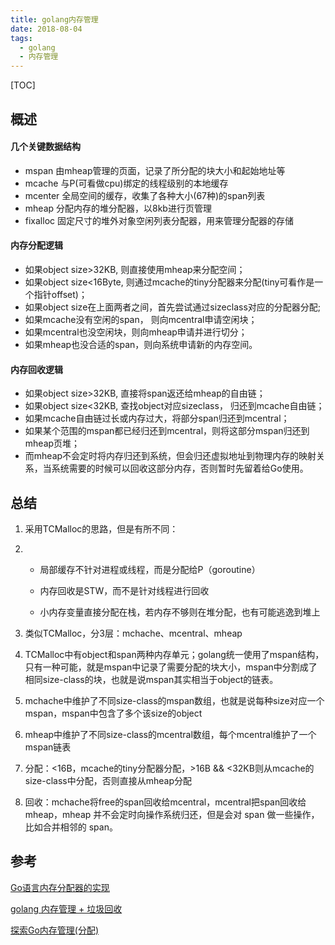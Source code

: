 ```yaml
---
title: golang内存管理
date: 2018-08-04
tags: 
  - golang
  - 内存管理
---
```


[TOC]

## 概述

#### 几个关键数据结构

- mspan 
  由mheap管理的页面，记录了所分配的块大小和起始地址等
- mcache 
  与P(可看做cpu)绑定的线程级别的本地缓存
- mcenter 
  全局空间的缓存，收集了各种大小(67种)的span列表
- mheap 
  分配内存的堆分配器，以8kb进行页管理
- fixalloc 
  固定尺寸的堆外对象空闲列表分配器，用来管理分配器的存储

#### 内存分配逻辑

- 如果object size>32KB, 则直接使用mheap来分配空间；
- 如果object size<16Byte, 则通过mcache的tiny分配器来分配(tiny可看作是一个指针offset)；
- 如果object size在上面两者之间，首先尝试通过sizeclass对应的分配器分配;
- 如果mcache没有空闲的span， 则向mcentral申请空闲块；
- 如果mcentral也没空闲块，则向mheap申请并进行切分；
- 如果mheap也没合适的span，则向系统申请新的内存空间。

#### 内存回收逻辑

- 如果object size>32KB, 直接将span返还给mheap的自由链；
- 如果object size<32KB, 查找object对应sizeclass， 归还到mcache自由链；
- 如果mcache自由链过长或内存过大，将部分span归还到mcentral；
- 如果某个范围的mspan都已经归还到mcentral，则将这部分mspan归还到mheap页堆；
- 而mheap不会定时将内存归还到系统，但会归还虚拟地址到物理内存的映射关系，当系统需要的时候可以回收这部分内存，否则暂时先留着给Go使用。

## 总结

1. 采用TCMalloc的思路，但是有所不同：

2. - 局部缓存不针对进程或线程，而是分配给P（goroutine）

   - 内存回收是STW，而不是针对线程进行回收
   - 小内存变量直接分配在栈，若内存不够则在堆分配，也有可能逃逸到堆上

3. 类似TCMalloc，分3层：mchache、mcentral、mheap

4. TCMalloc中有object和span两种内存单元；golang统一使用了mspan结构，只有一种可能，就是mspan中记录了需要分配的块大小，mspan中分割成了相同size-class的块，也就是说mspan其实相当于object的链表。

5. mchache中维护了不同size-class的mspan数组，也就是说每种size对应一个mspan，mspan中包含了多个该size的object

6. mheap中维护了不同size-class的mcentral数组，每个mcentral维护了一个mspan链表

7. 分配：<16B，mcache的tiny分配器分配，>16B && <32KB则从mcache的size-class中分配，否则直接从mheap分配

8. 回收：mchache将free的span回收给mcentral，mcentral把span回收给mheap，mheap 并不会定时向操作系统归还，但是会对 span 做一些操作，比如合并相邻的 span。

## 参考

[Go语言内存分配器的实现](http://skoo.me/go/2013/10/13/go-memory-manage-system-alloc)

[golang 内存管理 + 垃圾回收](https://blog.csdn.net/qq_17612199/article/details/80278632)

[探索Go内存管理(分配)](https://www.jianshu.com/p/47691d870756)